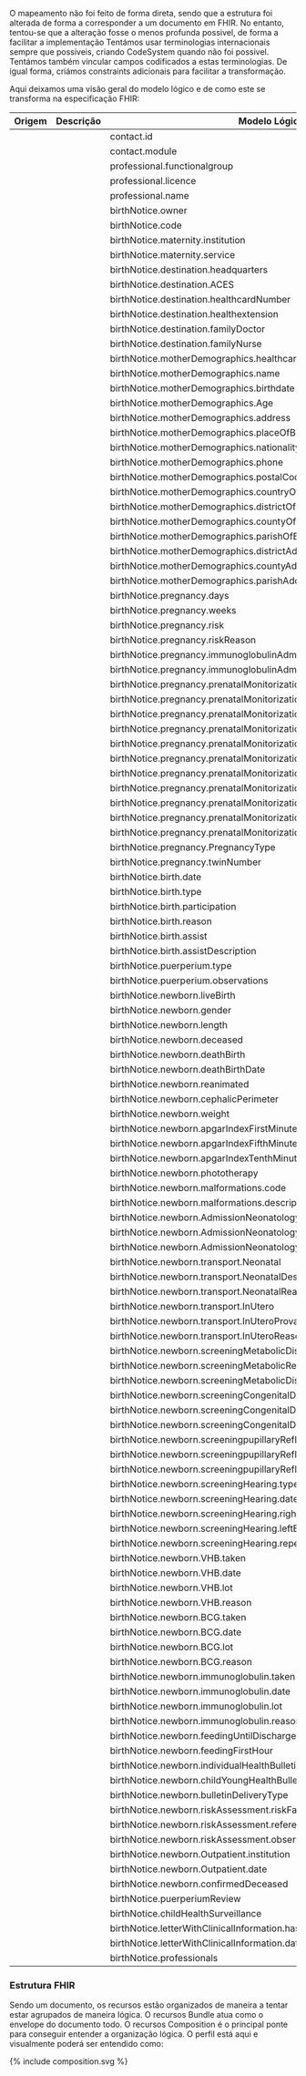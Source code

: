 O mapeamento não foi feito de forma direta, sendo que a estrutura foi alterada de forma a corresponder a um documento em FHIR. No entanto, tentou-se que a alteração fosse o menos profunda possivel, de forma a facilitar a implementação
Tentámos usar terminologias internacionais sempre que possiveis, criando CodeSystem quando não foi possivel. Tentámos também vincular campos codificados a estas terminologias. De igual forma, criámos constraints adicionais para facilitar a transformação.


Aqui deixamos uma visão geral do modelo lógico e de como este se transforma na especificação FHIR:  



| Origem | Descrição |          Modelo Lógico      | FHIR  |
|--|--|----------------------------------------------------------------------------|---|
|  |  | contact.id                                                                 | Encounter\[Contact].identifier  |
|  |  | contact.module                                                             | Encounter\[Contact].class  |
|  |  | professional.functionalgroup                                               | Patient\[Mother\].generalPractitioner |
|  |  | professional.licence                                                       | Patient\[Mother\].generalPractitioner  |
|  |  | professional.name                                                          | Patient\[Mother\].generalPractitioner |
|  |  | birthNotice.owner                                                          |   |
|  |  | birthNotice.code                                                           |   |
|  |  | birthNotice.maternity.institution                                          | Encounter\[Contact].serviceProvider |
|  |  | birthNotice.maternity.service                                              | Encounter\[Contact].serviceProvider  |
|  |  | birthNotice.destination.headquarters                                       | Organization  |
|  |  | birthNotice.destination.ACES                                               | Organization   |
|  |  | birthNotice.destination.healthcardNumber                                   | Organization   |
|  |  | birthNotice.destination.healthextension                                    | Organization   |
|  |  | birthNotice.destination.familyDoctor                                       | Patient\[Mother\].generalPractitioner   |
|  |  | birthNotice.destination.familyNurse                                        | Patient\[Mother\].generalPractitioner  |
|  |  | birthNotice.motherDemographics.healthcardNumber                            | Patient.identifier  |
|  |  | birthNotice.motherDemographics.name                                        | Patient.name |
|  |  | birthNotice.motherDemographics.birthdate                                   | Patient.birthDate |
|  |  | birthNotice.motherDemographics.Age                                         | Patient.birthDate  |
|  |  | birthNotice.motherDemographics.address                                     | Patient.address  |
|  |  | birthNotice.motherDemographics.placeOfBirth                                | Patient.extension.birthPlace  |
|  |  | birthNotice.motherDemographics.nationality                                 | Patient.extension.nationality   |
|  |  | birthNotice.motherDemographics.phone                                       | Patient.contact  |
|  |  | birthNotice.motherDemographics.postalCode                                  | Patient.address |
|  |  | birthNotice.motherDemographics.countryOfBirth                              | Patient.extension.birthPlace  | |
|  |  | birthNotice.motherDemographics.districtOfBirth                             | Patient.extension.birthPlace  |  |
|  |  | birthNotice.motherDemographics.countyOfBirth                               | Patient.extension.birthPlace  | |
|  |  | birthNotice.motherDemographics.parishOfBirth                               | Patient.extension.birthPlace  | |
|  |  | birthNotice.motherDemographics.districtAddress                             | Patient.address |
|  |  | birthNotice.motherDemographics.countyAddress                               | Patient.address |
|  |  | birthNotice.motherDemographics.parishAddress                               | Patient.address |
|  |  | birthNotice.pregnancy.days                                                 | Observation\[Pregancy\].component  |
|  |  | birthNotice.pregnancy.weeks                                                | Observation\[Pregancy\].component  |
|  |  | birthNotice.pregnancy.risk                                                 | Observation\[Pregancy\].component  |
|  |  | birthNotice.pregnancy.riskReason                                           | Observation\[Pregancy\].component  |
|  |  | birthNotice.pregnancy.immunoglobulinAdministration                         | Vaccination.status  |
|  |  | birthNotice.pregnancy.immunoglobulinAdministrationDate                     | Vaccination.effectiveDateTime   |
|  |  | birthNotice.pregnancy.prenatalMonitorizationFulfillment.firstQuarterEco    | Observation\[Pregancy\].component  |
|  |  | birthNotice.pregnancy.prenatalMonitorizationFulfillment.firstQuarterBio    | Observation\[Pregancy\].component  |
|  |  | birthNotice.pregnancy.prenatalMonitorizationFulfillment.secondQuarterEco   | Observation\[Pregancy\].component  |
|  |  | birthNotice.pregnancy.prenatalMonitorizationFulfillment.secondQuarterBio   | Observation\[Pregancy\].component  |
|  |  | birthNotice.pregnancy.prenatalMonitorizationFulfillment.thirdQuarterEco    | Observation\[Pregancy\].component  |
|  |  | birthNotice.pregnancy.prenatalMonitorizationFulfillment.thirdQuarterBio    | Observation\[Pregancy\].component  |
|  |  | birthNotice.pregnancy.prenatalMonitorizationFulfillment.visits             | Observation\[Pregancy\].component |
|  |  | birthNotice.pregnancy.prenatalMonitorizationFulfillment.intercurrences     | Observation\[Pregancy\].component |
|  |  | birthNotice.pregnancy.prenatalMonitorizationFulfillment.locals.type        |   |
|  |  | birthNotice.pregnancy.prenatalMonitorizationFulfillment.locals.value       |   |
|  |  | birthNotice.pregnancy.prenatalMonitorizationFulfillment.locals.reason      |   |
|  |  | birthNotice.pregnancy.PregnancyType                                        | Observation\[Pregancy\].component  |
|  |  | birthNotice.pregnancy.twinNumber                                           | Observation\[Pregancy\].component  |
|  |  | birthNotice.birth.date                                                     | Observation\[Birth\].effectiveDatetime  |
|  |  | birthNotice.birth.type                                                     | Observation\[Birth\].component  |
|  |  | birthNotice.birth.participation                                            | Observation\[Birth\].component  |
|  |  | birthNotice.birth.reason                                                   | Observation\[Birth\].component  |
|  |  | birthNotice.birth.assist                                                   | Observation\[Birth\].component  |
|  |  | birthNotice.birth.assistDescription                                        | Observation\[Birth\].component  |
|  |  | birthNotice.puerperium.type                                                | Observation\[puerperium\]  |
|  |  | birthNotice.puerperium.observations                                        | Observation\[puerperium\] |
|  |  | birthNotice.newborn.liveBirth                                              | Patient\[Child\].deceased  |
|  |  | birthNotice.newborn.gender                                                 | Patient\[Child\].gender |
|  |  | birthNotice.newborn.length                                                 | Observation\[length\]   |
|  |  | birthNotice.newborn.deceased                                               | Patient\[Child\].deceased  |
|  |  | birthNotice.newborn.deathBirth                                             | Patient\[Child\].deceased  |
|  |  | birthNotice.newborn.deathBirthDate                                         | Patient\[Child\].deceased  |
|  |  | birthNotice.newborn.reanimated                                             |   |
|  |  | birthNotice.newborn.cephalicPerimeter                                      | Observation\[cephalicPerimeter\]  |
|  |  | birthNotice.newborn.weight                                                 | Observation\[weight\]  |
|  |  | birthNotice.newborn.apgarIndexFirstMinute                                  | Observation\[apgarScore\] |
|  |  | birthNotice.newborn.apgarIndexFifthMinute                                  | Observation\[apgarScore\]  |
|  |  | birthNotice.newborn.apgarIndexTenthMinute                                  | Observation\[apgarScore\]  |
|  |  | birthNotice.newborn.phototherapy                                           | Observation\[phototherapy\]  |
|  |  | birthNotice.newborn.malformations.code                                     | Observation\[malformation\]  |
|  |  | birthNotice.newborn.malformations.description                              | Observation\[malformation\]  |
|  |  | birthNotice.newborn.AdmissionNeonatology                                   |  Encounter.class |
|  |  | birthNotice.newborn.AdmissionNeonatologyReason                             |  Encounter.reasonCode |
|  |  | birthNotice.newborn.AdmissionNeonatologyLocal                              |  Encounter.location |
|  |  | birthNotice.newborn.transport.Neonatal                                     | Basic  |
|  |  | birthNotice.newborn.transport.NeonatalDestination                          | Basic  |
|  |  | birthNotice.newborn.transport.NeonatalReason                               | Basic  |
|  |  | birthNotice.newborn.transport.InUtero                                      | Basic  |
|  |  | birthNotice.newborn.transport.InUteroProvanance                            | Basic  |
|  |  | birthNotice.newborn.transport.InUteroReason                                | Basic |
|  |  | birthNotice.newborn.screeningMetabolicDiseasesTaken                        | Observation\[metabolic\]  |
|  |  | birthNotice.newborn.screeningMetabolicReason                               | Observation\[metabolic\]  |
|  |  | birthNotice.newborn.screeningMetabolicDiseasesDate                         | Observation\[metabolic\]  |
|  |  | birthNotice.newborn.screeningCongenitalDiseases                            | Observation\[congenital\]  |
|  |  | birthNotice.newborn.screeningCongenitalDiseasesChange                      | Observation\[congenital\]  |
|  |  | birthNotice.newborn.screeningCongenitalDiseasesObservations                | Observation\[congenital\]  |
|  |  | birthNotice.newborn.screeningpupillaryReflection                           | Observation\[pupillary\] |
|  |  | birthNotice.newborn.screeningpupillaryReflectionChange                     | Observation\[pupillary\] |
|  |  | birthNotice.newborn.screeningpupillaryReflectionObservations               | Observation\[pupillary\] |
|  |  | birthNotice.newborn.screeningHearing.type                                  | Observation\[hearingscreen\]  |
|  |  | birthNotice.newborn.screeningHearing.date                                  | Observation\[hearingscreen\]  |
|  |  | birthNotice.newborn.screeningHearing.rightEar                              | Observation\[hearingscreen\]  |
|  |  | birthNotice.newborn.screeningHearing.leftEar                               | Observation\[hearingscreen\]  |
|  |  | birthNotice.newborn.screeningHearing.repeatDate                            |   |
|  |  | birthNotice.newborn.VHB.taken                                              | Vaccination.status  |
|  |  | birthNotice.newborn.VHB.date                                               | Vaccination.occurrenceDateTime  |
|  |  | birthNotice.newborn.VHB.lot                                                | Vaccination.lotNumber  |
|  |  | birthNotice.newborn.VHB.reason                                             | Vaccination.statusReason |
|  |  | birthNotice.newborn.BCG.taken                                              | Vaccination.status  |
|  |  | birthNotice.newborn.BCG.date                                               | Vaccination.occurrenceDateTime |
|  |  | birthNotice.newborn.BCG.lot                                                | Vaccination.lotNumber |
|  |  | birthNotice.newborn.BCG.reason                                             | Vaccination.statusReason |
|  |  | birthNotice.newborn.immunoglobulin.taken                                   | Vaccination.status  |
|  |  | birthNotice.newborn.immunoglobulin.date                                    | Vaccination.occurrenceDateTime  |
|  |  | birthNotice.newborn.immunoglobulin.lot                                     | Vaccination.lotNumber  |
|  |  | birthNotice.newborn.immunoglobulin.reason                                  | Vaccination.statusReason  |
|  |  | birthNotice.newborn.feedingUntilDischarge                                  | Observation\[Birth\].component |
|  |  | birthNotice.newborn.feedingFirstHour                                       | Observation\[Birth\].component  |
|  |  | birthNotice.newborn.individualHealthBulletinDelivered                      | bulletindelivery  |
|  |  | birthNotice.newborn.childYoungHealthBulletinDelivered                      | bulletindelivery  |
|  |  | birthNotice.newborn.bulletinDeliveryType                                   | bulletindelivery |
|  |  | birthNotice.newborn.riskAssessment.riskFactorsIdentified                   | Observation\[newbornriskassessment\].code |
|  |  | birthNotice.newborn.riskAssessment.reference                               | Observation\[newbornriskassessment\].extension |
|  |  | birthNotice.newborn.riskAssessment.observations                            | Observation\[newbornriskassessment\].note |
|  |  | birthNotice.newborn.Outpatient.institution                                 | Encounter |
|  |  | birthNotice.newborn.Outpatient.date                                        | Encounter |
|  |  | birthNotice.newborn.confirmedDeceased                                      | Patient\[child\]  |
|  |  | birthNotice.puerperiumReview                                               | Organization  |
|  |  | birthNotice.childHealthSurveillance                                        | Organization  |
|  |  | birthNotice.letterWithClinicalInformation.hasLetterWithClinicalInformation | Observation\[letter\]  |
|  |  | birthNotice.letterWithClinicalInformation.date                             | Observation\[letter\]  |
|  |  | birthNotice.professionals                                                  | Practitioner |


### Estrutura FHIR

Sendo um documento, os recursos estão organizados de maneira a tentar estar agrupados de maneira lógica.
O recursos Bundle atua como o envelope do documento todo. O recursos Composition é o principal ponte para conseguir entender a organização lógica.
O perfil está aqui e visualmente poderá ser entendido como:

<div>{% include composition.svg %}</div>
<br clear="all"/>